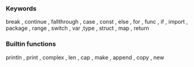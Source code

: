 ### Keywords
break , continue , fallthrough , case , const , else , for , func , if , import , package , range , switch , var ,type , struct , map , return 

### Builtin functions
println , print , complex , len , cap , make , append , copy , new